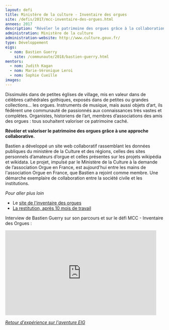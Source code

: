 ```yaml
---
layout: defi
title: Ministère de la culture - Inventaire des orgues
site: /defis/2017/mcc-inventaire-des-orgues.html
annees: 2017
description: "Révéler le patrimoine des orgues grâce à la collaboration entre institutions, associations et particuliers passionnés"
administration: Ministère de la culture
administration-website: http://www.culture.gouv.fr/
type: Développement
eigs:
  - nom: Bastien Guerry
    site: /communaute/2018/bastien-guerry.html
mentors:
  - nom: Judith Kagan
  - nom: Marie-Véronique Leroi
  - nom: Sophie Cueille
images:
---
```


Dissimulés dans de petites églises de village, mis en valeur dans de
célèbres cathédrales gothiques, exposés dans de petites ou grandes
collections… les orgues.  Instruments de musique, mais aussi objets
d’art, ils fédèrent une communauté de passionnés aux connaissances
très vastes et complètes.  Organistes, historiens de l’art, membres
d’associations des amis des orgues : tous souhaitent valoriser ce
patrimoine caché.

**Révéler et valoriser le patrimoine des orgues grâce à une approche
collaborative.**

Bastien a développé un site web collaboratif rassemblant les données
publiques du ministère de la Culture et des régions, celles des sites
personnels d’amateurs d’orgue et celles présentes sur les projets
wikipédia et wikidata.  Le projet, impulsé par le Ministère de la
Culture à la demande de l’association Orgue en France, est aujourd'hui
entre les mains de l'association Orgue en France, que Bastien a
rejoint comme membre.  Une démarche exemplaire de collaboration entre
la société civile et les institutions.

_Pour aller plus loin_

* Le [site de l'inventaire des orgues](https://www.inventaire-des-orgues.fr) 
* [La restitution, après 10 mois de travail](https://www.dailymotion.com/video/x6b96fi?playlist=x54m4i)

Interview de Bastien Guerry sur son parcours et sur le défi MCC - Inventaire des Orgues :
<iframe frameborder="0" width="480" height="270" src="https://www.dailymotion.com/embed/video/x5qmec2" allowfullscreen allow="autoplay"></iframe>

_[Retour d'expérience sur l'aventure EIG](https://www.dailymotion.com/video/x64z39q)_
